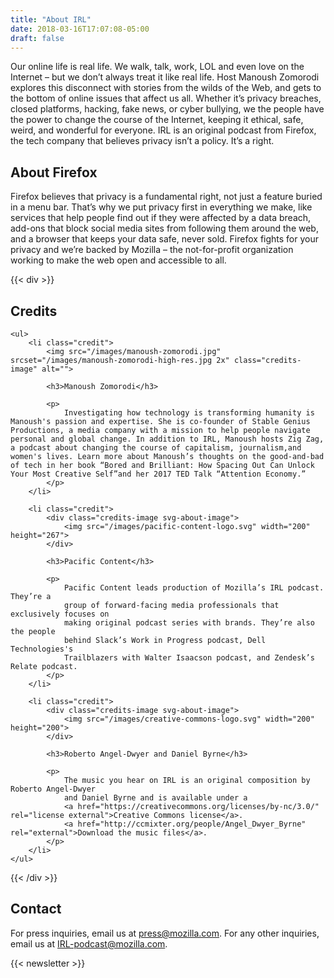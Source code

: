 ```yaml
---
title: "About IRL"
date: 2018-03-16T17:07:08-05:00
draft: false
---
```


Our online life is real life. We walk, talk, work, LOL and even love on the Internet – but we don’t always treat it like real life. Host Manoush Zomorodi explores this disconnect with stories from the wilds of the Web, and gets to the bottom of online issues that affect us all. Whether it’s privacy breaches, closed platforms, hacking, fake news, or cyber bullying, we the people have the power to change the course of the Internet, keeping it ethical, safe, weird, and wonderful for everyone. IRL is an original podcast from Firefox, the tech company that believes privacy isn’t a policy. It’s a right.

## About Firefox

Firefox believes that privacy is a fundamental right, not just a feature buried in a menu bar. That’s why we put privacy first in everything we make, like services that help people find out if they were affected by a data breach, add-ons that block social media sites from following them around the web, and a browser that keeps your data safe, never sold. Firefox fights for your privacy and we’re backed by Mozilla – the not-for-profit organization working to make the web open and accessible to all.


{{< div >}}
<div id="credits">
    <h2>Credits</h2>

    <ul>
        <li class="credit">
            <img src="/images/manoush-zomorodi.jpg" srcset="/images/manoush-zomorodi-high-res.jpg 2x" class="credits-image" alt="">

            <h3>Manoush Zomorodi</h3>

            <p>
                Investigating how technology is transforming humanity is Manoush's passion and expertise. She is co-founder of Stable Genius Productions, a media company with a mission to help people navigate personal and global change. In addition to IRL, Manoush hosts Zig Zag, a podcast about changing the course of capitalism, journalism,and women's lives. Learn more about Manoush’s thoughts on the good-and-bad of tech in her book “Bored and Brilliant: How Spacing Out Can Unlock Your Most Creative Self”and her 2017 TED Talk “Attention Economy.”
            </p>
        </li>

        <li class="credit">
            <div class="credits-image svg-about-image">
                <img src="/images/pacific-content-logo.svg" width="200" height="267">
            </div>

            <h3>Pacific Content</h3>

            <p>
                Pacific Content leads production of Mozilla’s IRL podcast. They’re a
                group of forward-facing media professionals that exclusively focuses on
                making original podcast series with brands. They’re also the people
                behind Slack’s Work in Progress podcast, Dell Technologies's
                Trailblazers with Walter Isaacson podcast, and Zendesk’s Relate podcast.
            </p>
        </li>

        <li class="credit">
            <div class="credits-image svg-about-image">
                <img src="/images/creative-commons-logo.svg" width="200" height="200">
            </div>

            <h3>Roberto Angel-Dwyer and Daniel Byrne</h3>

            <p>
                The music you hear on IRL is an original composition by Roberto Angel-Dwyer
                and Daniel Byrne and is available under a
                <a href="https://creativecommons.org/licenses/by-nc/3.0/" rel="license external">Creative Commons license</a>.
                <a href="http://ccmixter.org/people/Angel_Dwyer_Byrne" rel="external">Download the music files</a>.
            </p>
        </li>
    </ul>
</div>
{{< /div >}}

## Contact

For press inquiries, email us at [press@mozilla.com](mailto:press@mozilla.com). For any other inquiries, email us at [IRL-podcast@mozilla.com](mailto:IRL-podcast@mozilla.com).

<div>
{{< newsletter >}}
</div>
